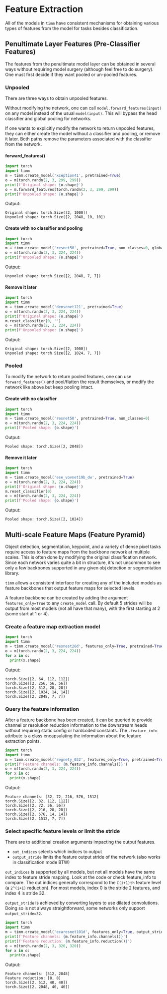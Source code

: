 # Feature Extraction

All of the models in `timm` have consistent mechanisms for obtaining various types of features from the model for tasks besides classification.

## Penultimate Layer Features (Pre-Classifier Features)

The features from the penultimate model layer can be obtained in several ways without requiring model surgery (although feel free to do surgery). One must first decide if they want pooled or un-pooled features.

### Unpooled

There are three ways to obtain unpooled features.

Without modifying the network, one can call `model.forward_features(input)` on any model instead of the usual `model(input)`. This will bypass the head classifier and global pooling for networks.

If one wants to explicitly modify the network to return unpooled features, they can either create the model without a classifier and pooling, or remove it later. Both paths remove the parameters associated with the classifier from the network.

#### forward_features()
```python hl_lines="3 6"
import torch
import timm
m = timm.create_model('xception41', pretrained=True)
o = m(torch.randn(2, 3, 299, 299))
print(f'Original shape: {o.shape}')
o = m.forward_features(torch.randn(2, 3, 299, 299))
print(f'Unpooled shape: {o.shape}')
```
Output:
```text
Original shape: torch.Size([2, 1000])
Unpooled shape: torch.Size([2, 2048, 10, 10])
```

#### Create with no classifier and pooling
```python hl_lines="3"
import torch
import timm
m = timm.create_model('resnet50', pretrained=True, num_classes=0, global_pool='')
o = m(torch.randn(2, 3, 224, 224))
print(f'Unpooled shape: {o.shape}')
```
Output:
```text
Unpooled shape: torch.Size([2, 2048, 7, 7])
```

#### Remove it later
```python hl_lines="3 6"
import torch
import timm
m = timm.create_model('densenet121', pretrained=True)
o = m(torch.randn(2, 3, 224, 224))
print(f'Original shape: {o.shape}')
m.reset_classifier(0, '')
o = m(torch.randn(2, 3, 224, 224))
print(f'Unpooled shape: {o.shape}')
```
Output:
```text
Original shape: torch.Size([2, 1000])
Unpooled shape: torch.Size([2, 1024, 7, 7])
```

### Pooled

To modify the network to return pooled features, one can use `forward_features()` and pool/flatten the result themselves, or modify the network like above but keep pooling intact. 

#### Create with no classifier
```python hl_lines="3"
import torch
import timm
m = timm.create_model('resnet50', pretrained=True, num_classes=0)
o = m(torch.randn(2, 3, 224, 224))
print(f'Pooled shape: {o.shape}')
```
Output:
```text
Pooled shape: torch.Size([2, 2048])
```

#### Remove it later
```python hl_lines="3 6"
import torch
import timm
m = timm.create_model('ese_vovnet19b_dw', pretrained=True)
o = m(torch.randn(2, 3, 224, 224))
print(f'Original shape: {o.shape}')
m.reset_classifier(0)
o = m(torch.randn(2, 3, 224, 224))
print(f'Pooled shape: {o.shape}')
```
Output:
```text
Pooled shape: torch.Size([2, 1024])
```


## Multi-scale Feature Maps (Feature Pyramid)

Object detection, segmentation, keypoint, and a variety of dense pixel tasks require access to feature maps from the backbone network at multiple scales. This is often done by modifying the original classification network. Since each network varies quite a bit in structure, it's not uncommon to see only a few backbones supported in any given obj detection or segmentation library.

`timm` allows a consistent interface for creating any of the included models as feature backbones that output feature maps for selected levels. 

A feature backbone can be created by adding the argument `features_only=True` to any `create_model` call. By default 5 strides will be output from most models (not all have that many), with the first starting at 2 (some start at 1 or 4).

### Create a feature map extraction model
```python hl_lines="3"
import torch
import timm
m = timm.create_model('resnest26d', features_only=True, pretrained=True)
o = m(torch.randn(2, 3, 224, 224))
for x in o:
  print(x.shape)
```
Output:
```text
torch.Size([2, 64, 112, 112])
torch.Size([2, 256, 56, 56])
torch.Size([2, 512, 28, 28])
torch.Size([2, 1024, 14, 14])
torch.Size([2, 2048, 7, 7])
```

### Query the feature information

After a feature backbone has been created, it can be queried to provide channel or resolution reduction information to the downstream heads without requiring static config or hardcoded constants. The `.feature_info` attribute is a class encapsulating the information about the feature extraction points.

```python hl_lines="3 4"
import torch
import timm
m = timm.create_model('regnety_032', features_only=True, pretrained=True)
print(f'Feature channels: {m.feature_info.channels()}')
o = m(torch.randn(2, 3, 224, 224))
for x in o:
  print(x.shape)
```
Output:
```text
Feature channels: [32, 72, 216, 576, 1512]
torch.Size([2, 32, 112, 112])
torch.Size([2, 72, 56, 56])
torch.Size([2, 216, 28, 28])
torch.Size([2, 576, 14, 14])
torch.Size([2, 1512, 7, 7])
```

### Select specific feature levels or limit the stride

There are to additional creation arguments impacting the output features. 

* `out_indices` selects which indices to output
* `output_stride` limits the feature output stride of the network (also works in classification mode BTW)

`out_indices` is supported by all models, but not all models have the same index to feature stride mapping. Look at the code or check feature_info to compare. The out indices generally correspond to the `C(i+1)th` feature level (a `2^(i+1)` reduction). For most models, index 0 is the stride 2 features, and index 4 is stride 32.

`output_stride` is achieved by converting layers to use dilated convolutions. Doing so is not always straightforward, some networks only support `output_stride=32`.

```python hl_lines="3 4 5"
import torch
import timm
m = timm.create_model('ecaresnet101d', features_only=True, output_stride=8, out_indices=(2, 4), pretrained=True)
print(f'Feature channels: {m.feature_info.channels()}')
print(f'Feature reduction: {m.feature_info.reduction()}')
o = m(torch.randn(2, 3, 320, 320))
for x in o:
  print(x.shape)
```
Output:
```text
Feature channels: [512, 2048]
Feature reduction: [8, 8]
torch.Size([2, 512, 40, 40])
torch.Size([2, 2048, 40, 40])
```
